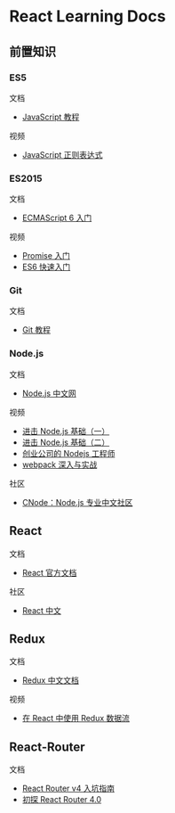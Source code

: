 # React Learning Docs

## 前置知识

### ES5

文档

* [JavaScript 教程](https://wangdoc.com/javascript/index.html)

视频

* [JavaScript 正则表达式](https://www.imooc.com/video/12538)

### ES2015

文档

* [ECMAScript 6 入门](http://es6.ruanyifeng.com)

视频

* [Promise 入门](https://www.imooc.com/learn/949)
* [ES6 快速入门](https://www.imooc.com/learn/955)

### Git

文档

* [Git 教程](https://www.liaoxuefeng.com/wiki/0013739516305929606dd18361248578c67b8067c8c017b000)

### Node.js

文档

* [Node.js 中文网](http://nodejs.cn)

视频

* [进击 Node.js 基础（一）](https://www.imooc.com/learn/348)
* [进击 Node.js 基础（二）](https://www.imooc.com/learn/637)
* [创业公司的 Nodejs 工程师](https://www.imooc.com/learn/728)
* [webpack 深入与实战](https://www.imooc.com/learn/802)

社区

* [CNode：Node.js 专业中文社区](https://cnodejs.org)

## React

文档

* [React 官方文档](https://react.docschina.org/docs/hello-world.html)

社区

* [React 中文](http://www.react-china.org)

## Redux

文档

* [Redux 中文文档](http://cn.redux.js.org/)

视频

* [在 React 中使用 Redux 数据流](https://www.imooc.com/learn/744)

## React-Router

文档

* [React Router v4 入坑指南](https://www.jianshu.com/p/6a45e2dfc9d9)
* [初探 React Router 4.0](https://www.jianshu.com/p/e3adc9b5f75c)